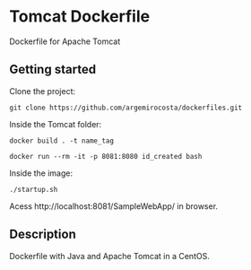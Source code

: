 # Tomcat Dockerfile

Dockerfile for Apache Tomcat

## Getting started

Clone the project:

```shell
git clone https://github.com/argemirocosta/dockerfiles.git
```

Inside the Tomcat folder:

```shell
docker build . -t name_tag
```

```shell
docker run --rm -it -p 8081:8080 id_created bash  
```

Inside the image:
```shell
./startup.sh 
```

Acess http://localhost:8081/SampleWebApp/ in browser.

## Description

Dockerfile with Java and Apache Tomcat in a CentOS.

